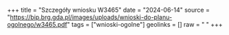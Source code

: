 +++
title = "Szczegóły wniosku W3465"
date = "2024-06-14"
source = "https://bip.brg.gda.pl/images/uploads/wnioski-do-planu-ogolnego/w3465.pdf"
tags = ["wnioski-ogolne"]
geolinks = []
raw = " "
+++





